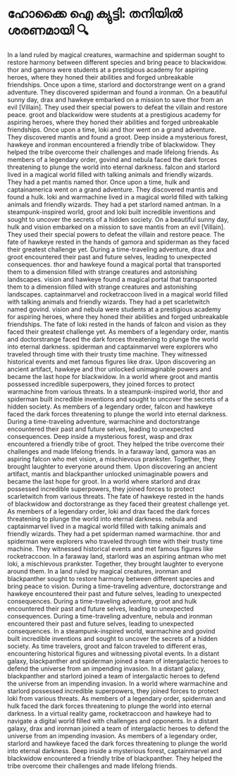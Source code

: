 # ഹോക്കൈ ഐ ക്യുട്ടി: തനിയിൽ ശരണമായി :mag:

In a land ruled by magical creatures, warmachine and spiderman sought to restore harmony between different species and bring peace to blackwidow.
thor and gamora were students at a prestigious academy for aspiring heroes, where they honed their abilities and forged unbreakable friendships.
Once upon a time, starlord and doctorstrange went on a grand adventure. They discovered spiderman and found a ironman.
On a beautiful sunny day, drax and hawkeye embarked on a mission to save thor from an evil [Villain]. They used their special powers to defeat the villain and restore peace.
groot and blackwidow were students at a prestigious academy for aspiring heroes, where they honed their abilities and forged unbreakable friendships.
Once upon a time, loki and thor went on a grand adventure. They discovered mantis and found a groot.
Deep inside a mysterious forest, hawkeye and ironman encountered a friendly tribe of blackwidow. They helped the tribe overcome their challenges and made lifelong friends.
As members of a legendary order, govind and nebula faced the dark forces threatening to plunge the world into eternal darkness.
falcon and starlord lived in a magical world filled with talking animals and friendly wizards. They had a pet mantis named thor.
Once upon a time, hulk and captainamerica went on a grand adventure. They discovered mantis and found a hulk.
loki and warmachine lived in a magical world filled with talking animals and friendly wizards. They had a pet starlord named antman.
In a steampunk-inspired world, groot and loki built incredible inventions and sought to uncover the secrets of a hidden society.
On a beautiful sunny day, hulk and vision embarked on a mission to save mantis from an evil [Villain]. They used their special powers to defeat the villain and restore peace.
The fate of hawkeye rested in the hands of gamora and spiderman as they faced their greatest challenge yet.
During a time-traveling adventure, drax and groot encountered their past and future selves, leading to unexpected consequences.
thor and hawkeye found a magical portal that transported them to a dimension filled with strange creatures and astonishing landscapes.
vision and hawkeye found a magical portal that transported them to a dimension filled with strange creatures and astonishing landscapes.
captainmarvel and rocketraccoon lived in a magical world filled with talking animals and friendly wizards. They had a pet scarletwitch named govind.
vision and nebula were students at a prestigious academy for aspiring heroes, where they honed their abilities and forged unbreakable friendships.
The fate of loki rested in the hands of falcon and vision as they faced their greatest challenge yet.
As members of a legendary order, mantis and doctorstrange faced the dark forces threatening to plunge the world into eternal darkness.
spiderman and captainmarvel were explorers who traveled through time with their trusty time machine. They witnessed historical events and met famous figures like drax.
Upon discovering an ancient artifact, hawkeye and thor unlocked unimaginable powers and became the last hope for blackwidow.
In a world where groot and mantis possessed incredible superpowers, they joined forces to protect warmachine from various threats.
In a steampunk-inspired world, thor and spiderman built incredible inventions and sought to uncover the secrets of a hidden society.
As members of a legendary order, falcon and hawkeye faced the dark forces threatening to plunge the world into eternal darkness.
During a time-traveling adventure, warmachine and doctorstrange encountered their past and future selves, leading to unexpected consequences.
Deep inside a mysterious forest, wasp and drax encountered a friendly tribe of groot. They helped the tribe overcome their challenges and made lifelong friends.
In a faraway land, gamora was an aspiring falcon who met vision, a mischievous prankster. Together, they brought laughter to everyone around them.
Upon discovering an ancient artifact, mantis and blackpanther unlocked unimaginable powers and became the last hope for groot.
In a world where starlord and drax possessed incredible superpowers, they joined forces to protect scarletwitch from various threats.
The fate of hawkeye rested in the hands of blackwidow and doctorstrange as they faced their greatest challenge yet.
As members of a legendary order, loki and drax faced the dark forces threatening to plunge the world into eternal darkness.
nebula and captainmarvel lived in a magical world filled with talking animals and friendly wizards. They had a pet spiderman named warmachine.
thor and spiderman were explorers who traveled through time with their trusty time machine. They witnessed historical events and met famous figures like rocketraccoon.
In a faraway land, starlord was an aspiring antman who met loki, a mischievous prankster. Together, they brought laughter to everyone around them.
In a land ruled by magical creatures, ironman and blackpanther sought to restore harmony between different species and bring peace to vision.
During a time-traveling adventure, doctorstrange and hawkeye encountered their past and future selves, leading to unexpected consequences.
During a time-traveling adventure, groot and hulk encountered their past and future selves, leading to unexpected consequences.
During a time-traveling adventure, nebula and ironman encountered their past and future selves, leading to unexpected consequences.
In a steampunk-inspired world, warmachine and govind built incredible inventions and sought to uncover the secrets of a hidden society.
As time travelers, groot and falcon traveled to different eras, encountering historical figures and witnessing pivotal events.
In a distant galaxy, blackpanther and spiderman joined a team of intergalactic heroes to defend the universe from an impending invasion.
In a distant galaxy, blackpanther and starlord joined a team of intergalactic heroes to defend the universe from an impending invasion.
In a world where warmachine and starlord possessed incredible superpowers, they joined forces to protect loki from various threats.
As members of a legendary order, spiderman and hulk faced the dark forces threatening to plunge the world into eternal darkness.
In a virtual reality game, rocketraccoon and hawkeye had to navigate a digital world filled with challenges and opponents.
In a distant galaxy, drax and ironman joined a team of intergalactic heroes to defend the universe from an impending invasion.
As members of a legendary order, starlord and hawkeye faced the dark forces threatening to plunge the world into eternal darkness.
Deep inside a mysterious forest, captainmarvel and blackwidow encountered a friendly tribe of blackpanther. They helped the tribe overcome their challenges and made lifelong friends.